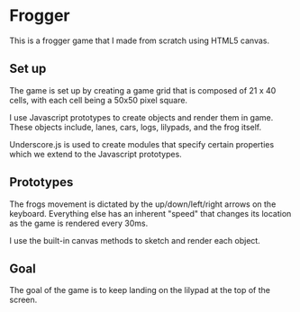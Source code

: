 # Frogger
This is a frogger game that I made from scratch using HTML5 canvas.

## Set up
The game is set up by creating a game grid that is composed of 21 x 40 cells, with each cell being a 50x50 pixel square.

I use Javascript prototypes to create objects and render them in game. These objects include, lanes, cars, logs, lilypads, and the frog itself.

Underscore.js is used to create modules that specify certain properties which we extend to the Javascript prototypes.

## Prototypes

The frogs movement is dictated by the up/down/left/right arrows on the keyboard. Everything else has an inherent "speed" that changes its location as the game is rendered every 30ms.

I use the built-in canvas methods to sketch and render each object.

## Goal

The goal of the game is to keep landing on the lilypad at the top of the screen.
